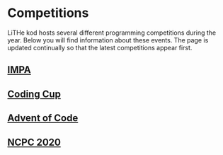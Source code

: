 # Competitions

LiTHe kod hosts several different programming competitions during the year.
Below you will find information about these events.
The page is updated continually so that the latest competitions appear first.

## [IMPA](/impa/en)

## [Coding Cup](/codingcup/en)

## [Advent of Code](/aoc/en)

## [NCPC 2020](/ncpc/en)
